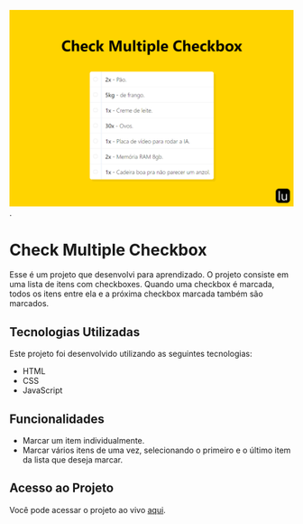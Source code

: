 ![Banner](https://github.com/lugomio/check-multiple-checkbox/raw/master/assets/img/banner.png).

# Check Multiple Checkbox

Esse é um projeto que desenvolvi para aprendizado. O projeto consiste em uma lista de itens com checkboxes. Quando uma checkbox é marcada, todos os itens entre ela e a próxima checkbox marcada também são marcados.

## Tecnologias Utilizadas

Este projeto foi desenvolvido utilizando as seguintes tecnologias:

- HTML
- CSS
- JavaScript

## Funcionalidades

- Marcar um item individualmente.
- Marcar vários itens de uma vez, selecionando o primeiro e o último item da lista que deseja marcar.

## Acesso ao Projeto

Você pode acessar o projeto ao vivo [aqui](https://lugom.io/projects/check-multiple-checkbox/).